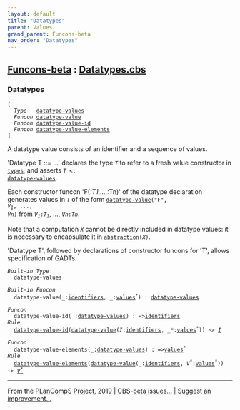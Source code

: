```yaml
---
layout: default
title: "Datatypes"
parent: Values
grand_parent: Funcons-beta
nav_order: "Datatypes"
---
```


[Funcons-beta] : [Datatypes.cbs]
-----------------------------

### Datatypes

<div class="highlighter-rouge"><pre class="highlight"><code>[
  <i class="keyword">Type</i>   <span class="name"><a href="#Name_datatype-values">datatype-values</a></span>
  <i class="keyword">Funcon</i> <span class="name"><a href="#Name_datatype-value">datatype-value</a></span>
  <i class="keyword">Funcon</i> <span class="name"><a href="#Name_datatype-value-id">datatype-value-id</a></span>
  <i class="keyword">Funcon</i> <span class="name"><a href="#Name_datatype-value-elements">datatype-value-elements</a></span>
]</code></pre></div>



  A datatype value consists of an identifier and a sequence of values.

  'Datatype T ::= ...' declares the type <code><i class="var">T</i></code> to refer to a fresh value
  constructor in <code><span class="name"><a href="../../Value-Types/index.html#Name_types">types</a></span></code>, and asserts <code><i class="var">T</i> <: <span class="name"><a href="#Name_datatype-values">datatype-values</a></span></code>. 
  
  Each constructor funcon 'F(_:T1,...,_:Tn)' of the datatype declaration
  generates values in <code><i class="var">T</i></code> of the form <code><span class="name"><a href="#Name_datatype-value">datatype-value</a></span>("F", <i class="var">V<sub class="sub">1</sub></i>, ..., <i class="var">Vn</i>)</code> from
  <code><i class="var">V<sub class="sub">1</sub></i>:<i class="var">T<sub class="sub">1</sub></i></code>, ..., <code><i class="var">Vn</i>:<i class="var">Tn</i></code>.
  
  Note that a computation <code><i class="var">X</i></code> cannot be directly included in datatype values:
  it is necessary to encapsulate it in <code><span class="name"><a href="../../Abstraction/Generic/index.html#Name_abstraction">abstraction</a></span>(<i class="var">X</i>)</code>.
  
  'Datatype T', followed by declarations of constructor funcons for 'T',
  allows specification of GADTs.


<div class="highlighter-rouge"><pre class="highlight"><code><i class="keyword">Built-in</i> <i class="keyword">Type</i>
  <span class="name"><span id="Name_datatype-values">datatype-values</span></span></code></pre></div>
<div class="highlighter-rouge"><pre class="highlight"><code><i class="keyword">Built-in</i> <i class="keyword">Funcon</i>
  <span class="name"><span id="Name_datatype-value">datatype-value</span></span>(_:<span class="name"><a href="../../../Computations/Normal/Binding/index.html#Name_identifiers">identifiers</a></span>, _:<span class="name"><a href="../../Value-Types/index.html#Name_values">values</a></span><sup class="sup">*</sup>) : <span class="name"><a href="#Name_datatype-values">datatype-values</a></span></code></pre></div>

<div class="highlighter-rouge"><pre class="highlight"><code><i class="keyword">Funcon</i>
  <span class="name"><span id="Name_datatype-value-id">datatype-value-id</span></span>(_:<span class="name"><a href="#Name_datatype-values">datatype-values</a></span>) : =><span class="name"><a href="../../../Computations/Normal/Binding/index.html#Name_identifiers">identifiers</a></span>
<i class="keyword">Rule</i>
  <span class="name"><a href="#Name_datatype-value-id">datatype-value-id</a></span>(<span class="name"><a href="#Name_datatype-value">datatype-value</a></span>(<span id="Variable250_I"><i class="var">I</i></span>:<span class="name"><a href="../../../Computations/Normal/Binding/index.html#Name_identifiers">identifiers</a></span>, _*:<span class="name"><a href="../../Value-Types/index.html#Name_values">values</a></span><sup class="sup">*</sup>)) ~> <a href="#Variable250_I"><i class="var">I</i></a></code></pre></div>

<div class="highlighter-rouge"><pre class="highlight"><code><i class="keyword">Funcon</i>
  <span class="name"><span id="Name_datatype-value-elements">datatype-value-elements</span></span>(_:<span class="name"><a href="#Name_datatype-values">datatype-values</a></span>) : =><span class="name"><a href="../../Value-Types/index.html#Name_values">values</a></span><sup class="sup">*</sup>
<i class="keyword">Rule</i>
  <span class="name"><a href="#Name_datatype-value-elements">datatype-value-elements</a></span>(<span class="name"><a href="#Name_datatype-value">datatype-value</a></span>(_:<span class="name"><a href="../../../Computations/Normal/Binding/index.html#Name_identifiers">identifiers</a></span>, <span id="Variable321_V*"><i class="var">V<sup class="sup">*</sup></i></span>:<span class="name"><a href="../../Value-Types/index.html#Name_values">values</a></span><sup class="sup">*</sup>)) ~> <a href="#Variable321_V*"><i class="var">V<sup class="sup">*</sup></i></a></code></pre></div>



____

From the [PLanCompS Project], 2019 | [CBS-beta issues...] | [Suggest an improvement...]

[Datatypes.cbs]: Datatypes.cbs 
  "CBS SOURCE FILE"
[Funcons-beta]: /CBS-beta/docs/Funcons-beta
 "FUNCONS-BETA"
[Unstable-Funcons-beta]: /CBS-beta/docs/Unstable-Funcons-beta
  "UNSTABLE-FUNCONS-BETA"
[Languages-beta]: /CBS-beta/docs/Languages-beta
  "LANGUAGES-BETA"
[Unstable-Languages-beta]: /CBS-beta/docs/Unstable-Languages-beta
  "UNSTABLE-LANGUAGES-BETA"
[CBS-beta]:  "CBS-BETA"
[PLanCompS Project]: http://plancomps.org
  "PROGRAMMING LANGUAGE COMPONENTS AND SPECIFICATIONS PROJECT HOME PAGE"
[CBS-beta issues...]: https://github.com/plancomps/plancomps.github.io/issues
  "CBS-BETA ISSUE REPORTS ON GITHUB"
[Suggest an improvement...]: mailto:plancomps@gmail.com?Subject=CBS-beta%20-%20comment&Body=Re%3A%20CBS-beta%20specification%20at%20Values/Composite/Datatypes/Datatypes.cbs%0A%0AComment/Query/Issue/Suggestion%3A%0A%0A%0ASignature%3A%0A 
  "GENERATE AN EMAIL TEMPLATE"

